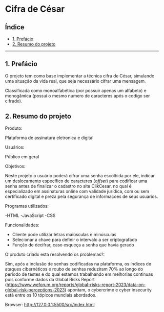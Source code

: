# Cifra de César

## Índice

* [1. Prefácio](#1-prefácio)
* [2. Resumo do projeto](#2-resumo-do-projeto)


***

## 1. Prefácio

O projeto tem como base implementar a técnica cifra de César, simulando uma situação da vida real, que seja necessário cifrar uma mensagem.


Classificada como monoalfabética (por possuir apenas um alfabeto) e monogâmica
(possui o mesmo numero de caracteres após o codigo ser cifrado).


## 2. Resumo do projeto

Produto:

 Plataforma de assinatura eletronica e digital


Usuários:

 Público em geral 


Objetivos:

Neste projeto o usuário poderá cifrar uma senha escolhida por ele, indicar um deslocamento
específico de caracteres (_offset_) para codificar uma senha antes de finalizar o cadastro no site ClikCesar, no qual é especializado em assinaturas online com validade jurídica, com ou sem certificado digital e preza pela segurança de informaçoes de seus usuarios. 

Programas utilizados: 

-HTML 
-JavaScript
-CSS

Funcionalidades: 

- Cliente pode utilizar letras maiúsculas e minúsculas 
- Selecionar a chave para definir o intervalo a ser criptografado 
- Função de decifrar, caso esqueça a senha que havia gerado 


O produto criado está resolvendo os problemas?:

Sim, após a inclusão de senhas codificadas na plataforma, os índices de ataques cibernéticos e roubo de senhas reduziram 70% ao longo do período de testes e do qual estamos trabalhando em melhorias continuas pois conforme dados da Global Risks Report (https://www.weforum.org/reports/global-risks-report-2023/data-on-global-risk-perceptions-2023) apontam, o cybercrime e cyber insecurity está entre os 10 tópicos mundiais abordados. 


Browser: http://127.0.0.1:5500/src/index.html








